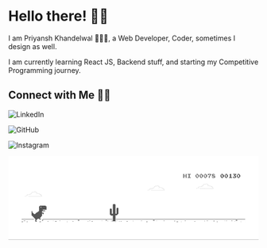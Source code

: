 # Hello there! 👋🏻

I am Priyansh Khandelwal 🙋🏻‍♂️, a Web Developer, Coder, sometimes I design as well.

I am currently learning React JS, Backend stuff, and starting my Competitive Programming journey. 

## Connect with Me 🤝🏻

 ![LinkedIn](https://www.linkedin.com/in/priyansh-khandelwal-34867b188/)
 
 ![GitHub](https://github.com/priyanshk20)
 
 ![Instagram](https://www.instagram.com/ipriyanshk/)

 ![Dino](https://raw.githubusercontent.com/priyanshk20/priyanshk20/master/dino.gif)

